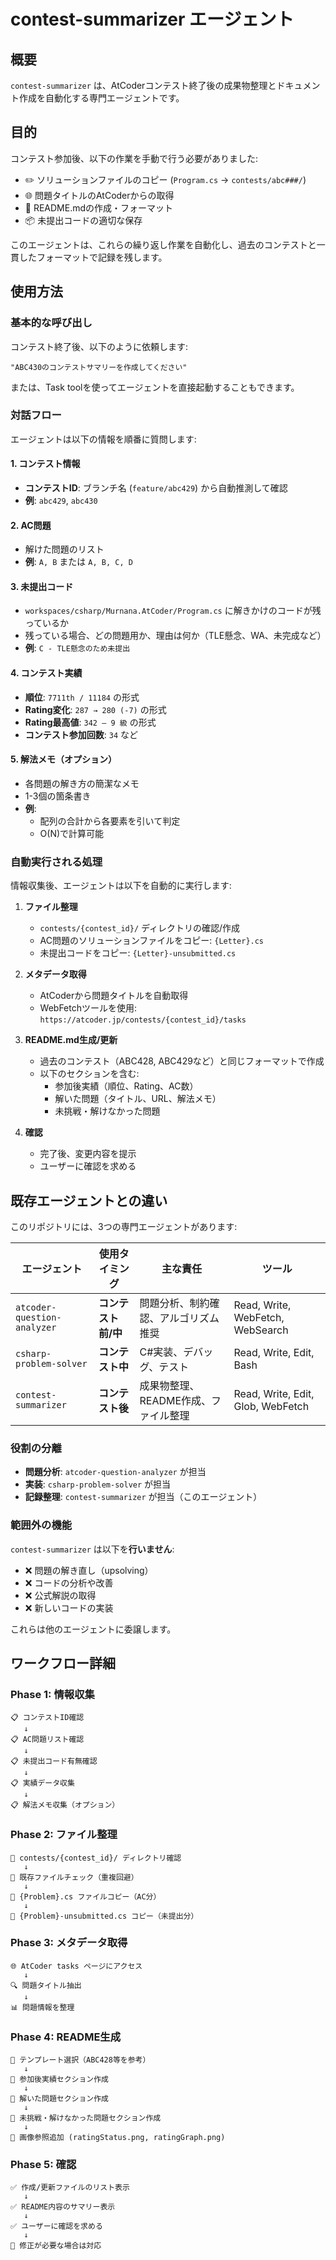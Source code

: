 # contest-summarizer エージェント

## 概要

`contest-summarizer` は、AtCoderコンテスト終了後の成果物整理とドキュメント作成を自動化する専門エージェントです。

## 目的

コンテスト参加後、以下の作業を手動で行う必要がありました:

- ✏️ ソリューションファイルのコピー (`Program.cs` → `contests/abc###/`)
- 🌐 問題タイトルのAtCoderからの取得
- 📝 README.mdの作成・フォーマット
- 📦 未提出コードの適切な保存

このエージェントは、これらの繰り返し作業を自動化し、過去のコンテストと一貫したフォーマットで記録を残します。

## 使用方法

### 基本的な呼び出し

コンテスト終了後、以下のように依頼します:

```
"ABC430のコンテストサマリーを作成してください"
```

または、Task toolを使ってエージェントを直接起動することもできます。

### 対話フロー

エージェントは以下の情報を順番に質問します:

#### 1. コンテスト情報
- **コンテストID**: ブランチ名 (`feature/abc429`) から自動推測して確認
- **例**: `abc429`, `abc430`

#### 2. AC問題
- 解けた問題のリスト
- **例**: `A, B` または `A, B, C, D`

#### 3. 未提出コード
- `workspaces/csharp/Murnana.AtCoder/Program.cs` に解きかけのコードが残っているか
- 残っている場合、どの問題用か、理由は何か（TLE懸念、WA、未完成など）
- **例**: `C - TLE懸念のため未提出`

#### 4. コンテスト実績
- **順位**: `7711th / 11184` の形式
- **Rating変化**: `287 → 280 (-7)` の形式
- **Rating最高値**: `342 ― 9 級` の形式
- **コンテスト参加回数**: `34` など

#### 5. 解法メモ（オプション）
- 各問題の解き方の簡潔なメモ
- 1-3個の箇条書き
- **例**:
  - 配列の合計から各要素を引いて判定
  - O(N)で計算可能

### 自動実行される処理

情報収集後、エージェントは以下を自動的に実行します:

1. **ファイル整理**
   - `contests/{contest_id}/` ディレクトリの確認/作成
   - AC問題のソリューションファイルをコピー: `{Letter}.cs`
   - 未提出コードをコピー: `{Letter}-unsubmitted.cs`

2. **メタデータ取得**
   - AtCoderから問題タイトルを自動取得
   - WebFetchツールを使用: `https://atcoder.jp/contests/{contest_id}/tasks`

3. **README.md生成/更新**
   - 過去のコンテスト（ABC428, ABC429など）と同じフォーマットで作成
   - 以下のセクションを含む:
     - 参加後実績（順位、Rating、AC数）
     - 解いた問題（タイトル、URL、解法メモ）
     - 未挑戦・解けなかった問題

4. **確認**
   - 完了後、変更内容を提示
   - ユーザーに確認を求める

## 既存エージェントとの違い

このリポジトリには、3つの専門エージェントがあります:

| エージェント                | 使用タイミング      | 主な責任                             | ツール                            |
| --------------------------- | ------------------- | ------------------------------------ | --------------------------------- |
| `atcoder-question-analyzer` | **コンテスト前/中** | 問題分析、制約確認、アルゴリズム推奨 | Read, Write, WebFetch, WebSearch  |
| `csharp-problem-solver`     | **コンテスト中**    | C#実装、デバッグ、テスト             | Read, Write, Edit, Bash           |
| `contest-summarizer`        | **コンテスト後**    | 成果物整理、README作成、ファイル整理 | Read, Write, Edit, Glob, WebFetch |

### 役割の分離

- **問題分析**: `atcoder-question-analyzer` が担当
- **実装**: `csharp-problem-solver` が担当
- **記録整理**: `contest-summarizer` が担当（このエージェント）

### 範囲外の機能

`contest-summarizer` は以下を**行いません**:

- ❌ 問題の解き直し（upsolving）
- ❌ コードの分析や改善
- ❌ 公式解説の取得
- ❌ 新しいコードの実装

これらは他のエージェントに委譲します。

## ワークフロー詳細

### Phase 1: 情報収集
```
📋 コンテストID確認
   ↓
📋 AC問題リスト確認
   ↓
📋 未提出コード有無確認
   ↓
📋 実績データ収集
   ↓
📋 解法メモ収集（オプション）
```

### Phase 2: ファイル整理
```
📁 contests/{contest_id}/ ディレクトリ確認
   ↓
📁 既存ファイルチェック（重複回避）
   ↓
📄 {Problem}.cs ファイルコピー（AC分）
   ↓
📄 {Problem}-unsubmitted.cs コピー（未提出分）
```

### Phase 3: メタデータ取得
```
🌐 AtCoder tasks ページにアクセス
   ↓
🔍 問題タイトル抽出
   ↓
📊 問題情報を整理
```

### Phase 4: README生成
```
📝 テンプレート選択（ABC428等を参考）
   ↓
📝 参加後実績セクション作成
   ↓
📝 解いた問題セクション作成
   ↓
📝 未挑戦・解けなかった問題セクション作成
   ↓
📝 画像参照追加 (ratingStatus.png, ratingGraph.png)
```

### Phase 5: 確認
```
✅ 作成/更新ファイルのリスト表示
   ↓
✅ README内容のサマリー表示
   ↓
✅ ユーザーに確認を求める
   ↓
🔧 修正が必要な場合は対応
```
